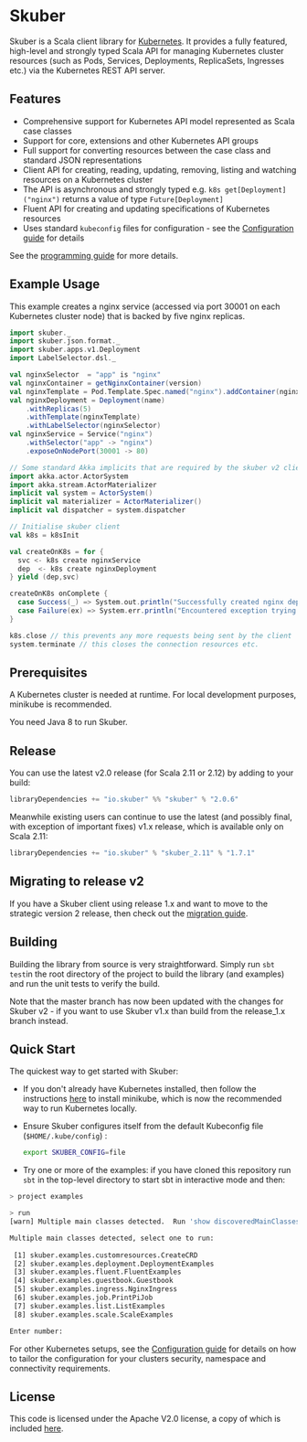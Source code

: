
# Skuber

Skuber is a Scala client library for [Kubernetes](http://kubernetes.io). It provides a fully featured, high-level and strongly typed Scala API for managing Kubernetes cluster resources (such as Pods, Services, Deployments, ReplicaSets, Ingresses  etc.) via the Kubernetes REST API server.

## Features

- Comprehensive support for Kubernetes API model represented as Scala case classes
- Support for core, extensions and other Kubernetes API groups
- Full support for converting resources between the case class and standard JSON representations 
- Client API for creating, reading, updating, removing, listing and watching resources on a Kubernetes cluster
- The API is asynchronous and strongly typed e.g. `k8s get[Deployment]("nginx")` returns a value of type `Future[Deployment]`
- Fluent API for creating and updating specifications of Kubernetes resources
- Uses standard `kubeconfig` files for configuration - see the [Configuration guide](docs/Configuration.md) for details

See the [programming guide](docs/GUIDE.md) for more details.

## Example Usage

This example creates a nginx service (accessed via port 30001 on each Kubernetes cluster node) that is backed by five nginx replicas.

```scala
import skuber._
import skuber.json.format._
import skuber.apps.v1.Deployment
import LabelSelector.dsl._

val nginxSelector  = "app" is "nginx" 
val nginxContainer = getNginxContainer(version)
val nginxTemplate = Pod.Template.Spec.named("nginx").addContainer(nginxContainer).addLabel("app" -> "nginx")
val nginxDeployment = Deployment(name)
    .withReplicas(5)
    .withTemplate(nginxTemplate)
    .withLabelSelector(nginxSelector)
val nginxService = Service("nginx")
    .withSelector("app" -> "nginx")
    .exposeOnNodePort(30001 -> 80) 

// Some standard Akka implicits that are required by the skuber v2 client API
import akka.actor.ActorSystem
import akka.stream.ActorMaterializer
implicit val system = ActorSystem()
implicit val materializer = ActorMaterializer()
implicit val dispatcher = system.dispatcher

// Initialise skuber client
val k8s = k8sInit

val createOnK8s = for {
  svc <- k8s create nginxService
  dep  <- k8s create nginxDeployment
} yield (dep,svc)

createOnK8s onComplete {
  case Success(_) => System.out.println("Successfully created nginx deployment & service on Kubernetes cluster")
  case Failure(ex) => System.err.println("Encountered exception trying to create resources on Kubernetes cluster: " + ex)
}

k8s.close // this prevents any more requests being sent by the client
system.terminate // this closes the connection resources etc.
```

## Prerequisites

A Kubernetes cluster is needed at runtime. For local development purposes, minikube is recommended.

You need Java 8 to run Skuber.

## Release

You can use the latest v2.0 release (for Scala 2.11 or 2.12) by adding to your build:

```sbt
libraryDependencies += "io.skuber" %% "skuber" % "2.0.6"    
```

Meanwhile existing users can continue to use the latest (and possibly final, with exception of important fixes) v1.x release, which is available only on Scala 2.11:

```sbt
libraryDependencies += "io.skuber" % "skuber_2.11" % "1.7.1"
```

## Migrating to release v2

If you have a Skuber client using release 1.x and want to move to the strategic version 2 release, then check out the [migration guide](docs/MIGRATION_1-to-2.md).

## Building

Building the library from source is very straightforward. Simply run `sbt test`in the root directory of the project to build the library (and examples) and run the unit tests to verify the build.

Note that the master branch has now been updated with the changes for Skuber v2 - if you want to use Skuber v1.x than build from the release_1.x branch instead.

## Quick Start

The quickest way to get started with Skuber:

- If you don't already have Kubernetes installed, then follow the instructions [here](https://github.com/kubernetes/minikube) to install minikube, which is now the recommended way to run Kubernetes locally.

- Ensure Skuber configures itself from the default Kubeconfig file (`$HOME/.kube/config`) : 

    ```bash
    export SKUBER_CONFIG=file
    ``` 

- Try one or more of the examples: if you have cloned this repository run `sbt` in the top-level directory to start sbt in interactive mode and then:

```bash
> project examples

> run
[warn] Multiple main classes detected.  Run 'show discoveredMainClasses' to see the list

Multiple main classes detected, select one to run:
    
 [1] skuber.examples.customresources.CreateCRD
 [2] skuber.examples.deployment.DeploymentExamples
 [3] skuber.examples.fluent.FluentExamples
 [4] skuber.examples.guestbook.Guestbook
 [5] skuber.examples.ingress.NginxIngress
 [6] skuber.examples.job.PrintPiJob
 [7] skuber.examples.list.ListExamples
 [8] skuber.examples.scale.ScaleExamples

Enter number: 
```

For other Kubernetes setups, see the [Configuration guide](docs/Configuration.md) for details on how to tailor the configuration for your clusters security, namespace and connectivity requirements.



## License

This code is licensed under the Apache V2.0 license, a copy of which is included [here](LICENSE.txt).
